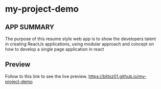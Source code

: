 # my-project-demo

## APP SUMMARY
The purpose of this resume style web app is to show  the developers talent in creating ReactJs applications, using modular approach and concept on how to develop a single page application in react

## Preview
Follow to this link to see the live preview.
https://blitsz01.github.io/my-project-demo

